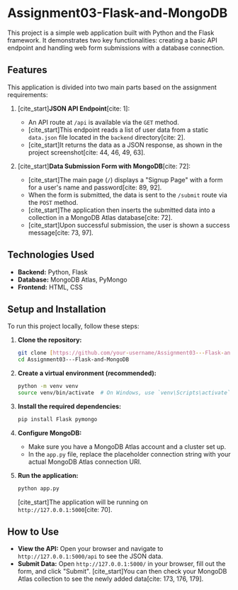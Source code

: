 # Assignment03-Flask-and-MongoDB


This project is a simple web application built with Python and the Flask framework. It demonstrates two key functionalities: creating a basic API endpoint and handling web form submissions with a database connection.

## Features

This application is divided into two main parts based on the assignment requirements:

1.  [cite_start]**JSON API Endpoint**[cite: 1]:
    * An API route at `/api` is available via the `GET` method.
    * [cite_start]This endpoint reads a list of user data from a static `data.json` file located in the `backend` directory[cite: 2].
    * [cite_start]It returns the data as a JSON response, as shown in the project screenshot[cite: 44, 46, 49, 63].

2.  [cite_start]**Data Submission Form with MongoDB**[cite: 72]:
    * [cite_start]The main page (`/`) displays a "Signup Page" with a form for a user's name and password[cite: 89, 92].
    * When the form is submitted, the data is sent to the `/submit` route via the `POST` method.
    * [cite_start]The application then inserts the submitted data into a collection in a MongoDB Atlas database[cite: 72].
    * [cite_start]Upon successful submission, the user is shown a success message[cite: 73, 97].

## Technologies Used

* **Backend:** Python, Flask
* **Database:** MongoDB Atlas, PyMongo
* **Frontend:** HTML, CSS

## Setup and Installation

To run this project locally, follow these steps:

1.  **Clone the repository:**
    ```bash
    git clone [https://github.com/your-username/Assignment03---Flask-and-MongoDB.git]
    cd Assignment03---Flask-and-MongoDB
    ```

2.  **Create a virtual environment (recommended):**
    ```bash
    python -m venv venv
    source venv/bin/activate  # On Windows, use `venv\Scripts\activate`
    ```

3.  **Install the required dependencies:**
    ```bash
    pip install Flask pymongo
    ```

4.  **Configure MongoDB:**
    * Make sure you have a MongoDB Atlas account and a cluster set up.
    * In the `app.py` file, replace the placeholder connection string with your actual MongoDB Atlas connection URI.

5.  **Run the application:**
    ```bash
    python app.py
    ```
    [cite_start]The application will be running on `http://127.0.0.1:5000`[cite: 70].

## How to Use

* **View the API:** Open your browser and navigate to `http://127.0.0.1:5000/api` to see the JSON data.
* **Submit Data:** Open `http://127.0.0.1:5000/` in your browser, fill out the form, and click "Submit". [cite_start]You can then check your MongoDB Atlas collection to see the newly added data[cite: 173, 176, 179].

